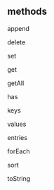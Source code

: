 ## methods

<div class="list">
  <div class="list-left">
    <p>append</p>
    <p>delete</p>
    <p>set</p>
    <p>get</p>
    <p>getAll</p>
  </div>
  <div class="list-right">
    <p>has</p>
    <p>keys</p>
    <p>values</p>
    <p>entries</p>
    <p>forEach</p>
    <p>sort</p>
    <p>toString</p>
  </div>
</div>
